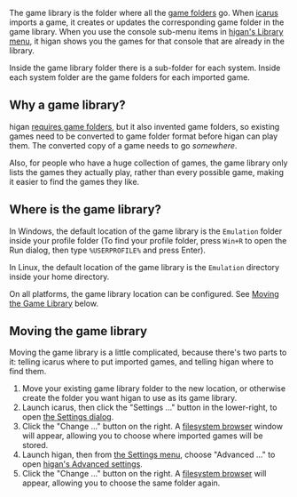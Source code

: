 The game library
is the folder where all the
[game folders](game-folders.md) go.
When [icarus](../interface/icarus.md) imports a game,
it creates or updates
the corresponding game folder in the game library.
When you use the console sub-menu items
in [higan's Library menu](../interface/higan.md#the-library-menu),
it higan shows you the games for that console
that are already in the library.

Inside the game library folder
there is a sub-folder for each system.
Inside each system folder
are the game folders
for each imported game.

Why a game library?
-------------------

higan [requires game folders](game-folders.md#why-game-folders),
but it also invented game folders,
so existing games need
to be converted to game folder format
before higan can play them.
The converted copy of a game needs to go *somewhere*.

Also,
for people who have a huge collection of games,
the game library only lists the games they actually play,
rather than every possible game,
making it easier to find the games they like.


Where is the game library?
--------------------------

In Windows,
the default location of
the game library is the `Emulation` folder
inside your profile folder
(To find your profile folder,
press `Win+R` to open the Run dialog,
then type `%USERPROFILE%` and press Enter).

In Linux,
the default location of
the game library is the `Emulation` directory
inside your home directory.

On all platforms,
the game library location can be configured.
See [Moving the Game Library](#moving-the-game-library)
below.

Moving the game library
-----------------------

Moving the game library is a little complicated,
because there's two parts to it:
telling icarus where to put imported games,
and telling higan where to find them.

 1. Move your existing game library folder
    to the new location,
    or otherwise create the folder you want higan to use
    as its game library.
 1. Launch icarus,
    then click the "Settings ..." button in the lower-right,
    to open
    [the Settings dialog][icsettings].
 1. Click the "Change ..." button on the right.
    A [filesystem browser][fsbrowser] window will appear,
    allowing you to choose
    where imported games will be stored.
 1. Launch higan,
    then from [the Settings menu][settingsmenu],
    choose "Advanced ..."
    to open [higan's Advanced settings][advsettings].
 1. Click the "Change ..." button on the right.
    A [filesystem browser][fsbrowser] will appear,
    allowing you to choose the same folder again.

[icsettings]: ../interface/icarus.md#the-icarus-settings-dialog
[fsbrowser]: ../interface/common.md#the-filesystem-browser
[settingsmenu]: ../interface/higan.md#the-settings-menu
[advsettings]: ../interface/higan-settings.md#advanced
